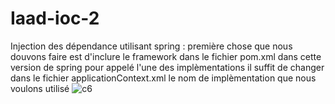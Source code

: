 # Iaad-ioc-2
Injection des dépendance utilisant spring :
première chose que nous douvons faire est d'inclure le framework dans le fichier pom.xml
dans cette version de spring pour appelé l'une des implèmentations  il suffit de changer dans le fichier applicationContext.xml
le nom de implèmentation que nous voulons utilisé
![c6](https://user-images.githubusercontent.com/82270887/162441188-71fc56ad-32c8-4231-ad86-14eb3a5897fd.png)

